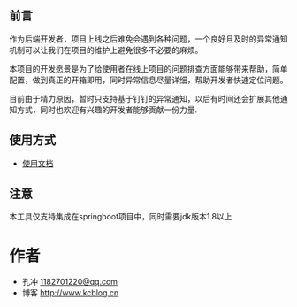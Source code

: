 ## 前言

作为后端开发者，项目上线之后难免会遇到各种问题，一个良好且及时的异常通知机制可以让我们在项目的维护上避免很多不必要的麻烦。

本项目的开发愿景是为了给使用者在线上项目的问题排查方面能够带来帮助，简单配置，做到真正的开箱即用，同时异常信息尽量详细，帮助开发者快速定位问题。

目前由于精力原因，暂时只支持基于钉钉的异常通知，以后有时间还会扩展其他通知方式，同时也欢迎有兴趣的开发者能够贡献一份力量.

## 使用方式

- [使用文档](https://github.com/kongchong/exception-notice-spring-boot-starter/wiki/%E4%BD%BF%E7%94%A8%E6%96%B9%E5%BC%8F)

## 注意

本工具仅支持集成在springboot项目中，同时需要jdk版本1.8以上

# 作者
- 孔冲 1182701220@qq.com
- 博客 http://www.kcblog.cn
